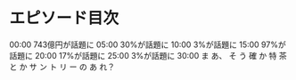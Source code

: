 # エピソード目次

00:00 743億円が話題に
05:00 30%が話題に
10:00 3%が話題に
15:00 97%が話題に
20:00 17%が話題に
25:00 3%が話題に
30:00  ま あ、 そ う 確 か 特 茶 と か サ ン ト リ ー の あ れ？